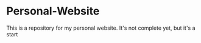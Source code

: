 # Personal-Website

This is a repository for my personal website. It's not complete yet, but it's a start

